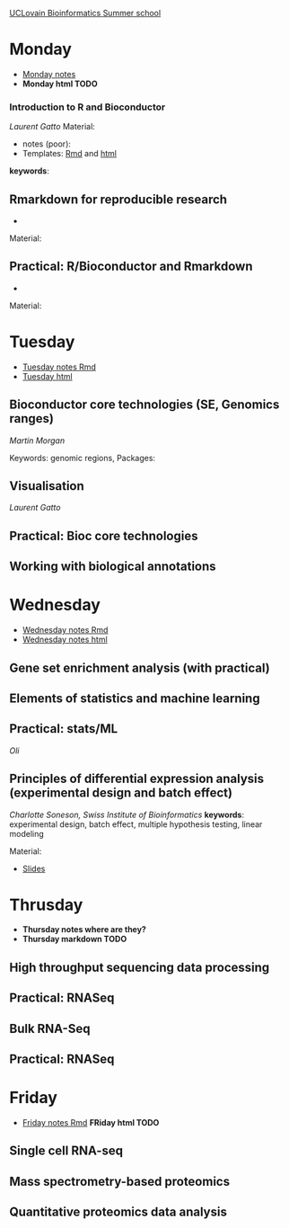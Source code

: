 [UCLovain Bioinformatics Summer school](https://uclouvain-cbio.github.io/BSS2019/#course-material)

# Monday
* [Monday notes](https://github.com/tropicalberto/bioinf_summer_school/blob/master/monday.Rmd)
* **Monday html TODO**
### Introduction to R and Bioconductor 
*Laurent Gatto* 
Material: 
* notes (poor): 
* Templates: [Rmd]() and [html]()

**keywords**:

## Rmarkdown for reproducible research
*
Material:

## Practical: R/Bioconductor and Rmarkdown 
*
Material:

# Tuesday
* [Tuesday notes Rmd](https://github.com/tropicalberto/bioinf_summer_school/blob/master/tuesday.Rmd)
* [Tuesday html](https://github.com/tropicalberto/bioinf_summer_school/blob/master/tuesday.html)
## Bioconductor core technologies (SE, Genomics ranges) 
*Martin Morgan*

Keywords: genomic regions, 
Packages: 

## Visualisation
*Laurent Gatto*

## Practical: Bioc core technologies

## Working with biological annotations 

# Wednesday
* [Wednesday notes Rmd](https://github.com/tropicalberto/bioinf_summer_school/blob/master/wednesday.Rmd)
* [Wednesday notes html](https://github.com/tropicalberto/bioinf_summer_school/blob/master/wednesday.html)
## Gene set enrichment analysis (with practical) 

## Elements of statistics and machine learning

## Practical: stats/ML 
*Oli*

## Principles of differential expression analysis (experimental design and batch effect) 
*Charlotte Soneson, Swiss Institute of Bioinformatics*
**keywords**: experimental design, batch effect, multiple hypothesis testing, linear modeling

Material:
* [Slides](https://github.com/tropicalberto/bioinf_summer_school/blob/master/wed_6_ExperimentalDesign__DE.pdf)




# Thrusday
* **Thursday notes where are they?**
* **Thursday markdown TODO**
## High throughput sequencing data processing 

## Practical: RNASeq

## Bulk RNA-Seq 

## Practical: RNASeq

# Friday 
* [Friday notes Rmd](https://github.com/tropicalberto/bioinf_summer_school/blob/master/friday.Rmd) **FRiday html TODO**
## Single cell RNA-seq

## Mass spectrometry-based proteomics 

## Quantitative proteomics data analysis 
